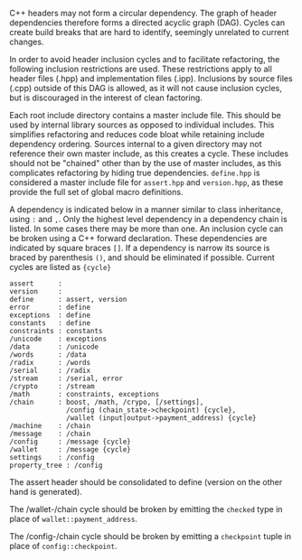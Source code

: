 C++ headers may not form a circular dependency. The graph of header dependencies therefore forms a directed acyclic graph (DAG). Cycles can create build breaks that are hard to identify, seemingly unrelated to current changes.

In order to avoid header inclusion cycles and to facilitate refactoring, the following inclusion restrictions are used. These restrictions apply to all header files (.hpp) and implementation files (.ipp). Inclusions by source files (.cpp) outside of this DAG is allowed, as it will not cause inclusion cycles, but is discouraged in the interest of clean factoring.

Each root include directory contains a master include file. This should be used by internal library sources as opposed to individual includes. This simplifies refactoring and reduces code bloat while retaining include dependency ordering. Sources internal to a given directory may not reference their own master include, as this creates a cycle. These includes should not be "chained" other than by the use of master includes, as this complicates refactoring by hiding true dependencies. `define.hpp` is considered a master include file for `assert.hpp` and `version.hpp`, as these provide the full set of global macro definitions.

A dependency is indicated below in a manner similar to class inheritance, using `:` and `,`. Only the highest level dependency in a dependency chain is listed. In some cases there may be more than one. An inclusion cycle can be broken using a C++ forward declaration. These dependencies are indicated by square braces `[]`. If a dependency is narrow its source is braced by parenthesis `()`, and should be eliminated if possible. Current cycles are listed as `{cycle}`

```
assert      :
version     :
define      : assert, version
error       : define
exceptions  : define
constants   : define
constraints : constants
/unicode    : exceptions
/data       : /unicode
/words      : /data
/radix      : /words
/serial     : /radix
/stream     : /serial, error
/crypto     : /stream
/math       : constraints, exceptions
/chain      : boost, /math, /crypo, [/settings],
              /config (chain_state->checkpoint) {cycle},
              /wallet (input|output->payment_address) {cycle}
/machine    : /chain
/message    : /chain
/config     : /message {cycle}
/wallet     : /message {cycle}
settings    : /config
property_tree : /config
```
The assert header should be consolidated to define (version on the other hand is generated).

The /wallet-/chain cycle should be broken by emitting the `checked` type in place of `wallet::payment_address`.

The /config-/chain cycle should be broken by emitting a `checkpoint` tuple in place of `config::checkpoint`.